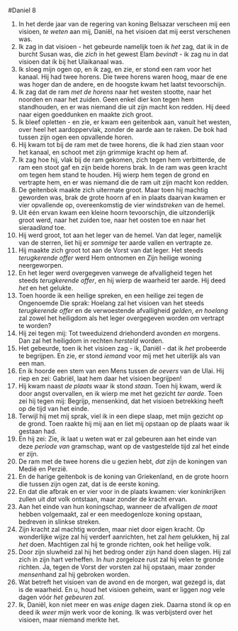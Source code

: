 #Daniel 8
1. In het derde jaar van de regering van koning Belsazar verscheen mij een visioen, *te weten* aan mij, Daniël, na het visioen dat mij eerst verschenen was.
2. Ik zag in dat visioen - het gebeurde namelijk toen ik *het* zag, dat ik in de burcht Susan was, die *zich* in het gewest Elam *bevindt* - ik zag nu in dat visioen dat ík bij het Ulaikanaal was.
3. Ik sloeg mijn ogen op, en ik zag, en zie, er stond een ram voor het kanaal. Hij had twee horens. Die twee horens waren hoog, maar de ene was hoger dan de andere, en de hoogste kwam het laatst tevoorschijn.
4. Ik zag dat de ram *met de horens* naar het westen stootte, naar het noorden en naar het zuiden. Geen enkel dier kon tegen hem standhouden, en er was niemand die uit zijn macht kon redden. Hij deed naar eigen goeddunken en maakte zich groot.
5. Ík bleef opletten - en zie, er kwam een geitenbok aan, vanuit het westen, over heel het aardoppervlak, zonder de aarde aan te raken. De bok had tussen zijn ogen een opvallende horen.
6. Hij kwam tot bij de ram met de twee horens, die ik had zien staan voor het kanaal, en schoot met zijn grimmige kracht op hem af.
7. Ik zag hoe hij, vlak bij de ram gekomen, zich tegen hem verbitterde, de ram een stoot gaf en zijn beide horens brak. In de ram was geen kracht om tegen hem stand te houden. Hij wierp hem tegen de grond en vertrapte hem, en er was niemand die de ram uit zijn macht kon redden.
8. De geitenbok maakte zich uitermate groot. Maar toen hij machtig geworden was, brak de grote hoorn af en in plaats daarvan kwamen er vier opvallende op, overeenkomstig de vier wind*streken* van de hemel.
9. Uit één ervan kwam een kleine hoorn tevoorschijn, die uitzonderlijk groot werd, naar het zuiden toe, naar het oosten toe en naar het sieraad*land* toe.
10. Hij werd groot, tot aan het leger van de hemel. Van dat leger, namelijk van de sterren, liet hij er *sommige* ter aarde vallen en vertrapte ze.
11. Hij maakte zich groot tot aan de Vorst van dat leger. Het steeds *terugkerende offer* werd Hem ontnomen en Zijn heilige woning neergeworpen.
12. En het leger werd overgegeven vanwege de afvalligheid tegen het steeds *terugkerende offer*, en hij wierp de waarheid ter aarde. Hij deed *het* en het gelukte.
13. Toen hoorde ik een heilige spreken, en een heilige zei tegen de Ongenoemde Die sprak: Hoelang zal het visioen van het steeds *terugkerende offer* en de verwoestende afvalligheid *gelden*, *en hoelang* zal zowel het heiligdom als het leger overgegeven worden *om* vertrapt te worden?
14. Hij zei tegen mij: Tot tweeduizend driehonderd avonden *en* morgens. Dan zal het heiligdom in rechten *hersteld* worden.
15. Het gebeurde, toen ik het visioen zag - ik, Daniël - dat ik *het* probeerde te begrijpen. En zie, er stond *iemand* voor mij met het uiterlijk als van een man.
16. En ik hoorde een stem van een Mens tussen *de oevers* van de Ulai. Hij riep en zei: Gabriël, laat hem daar het visioen begrijpen!
17. Hij kwam naast *de plaats* waar ik stond *staan*. Toen hij kwam, werd ik door angst overvallen, en ik wierp me met het gezicht *ter aarde*. Toen zei hij tegen mij: Begrijp, mensenkind, dat het visioen betrekking heeft op de tijd van het einde.
18. Terwijl hij met mij sprak, viel ik in een diepe slaap, met mijn gezicht op de grond. Toen raakte hij mij aan en liet mij opstaan op de plaats waar ik gestaan had.
19. En hij zei: Zie, ik laat u weten wat er zal gebeuren aan het einde van deze *periode van* gramschap, want op de vastgestelde tijd zal het einde er zijn.
20. De ram met de twee horens die u gezien hebt, *dat* zijn de koningen van Medië en Perzië.
21. En de harige geitenbok is de koning van Griekenland, en de grote hoorn die tussen zijn ogen zat, dat is de eerste koning.
22. En dat die afbrak en er vier voor in de plaats kwamen: vier koninkrijken zullen uit *dat* volk ontstaan, maar zonder de kracht ervan. 
23. Aan het einde van hun koningschap, wanneer de afvalligen *de maat* hebben volgemaakt, zal er een meedogenloze koning opstaan, bedreven in slinkse streken. 
24. Zijn kracht zal machtig worden, maar niet door eigen kracht. Op wonderlijke wijze zal hij verderf aanrichten, het zal *hem* gelukken, hij zal *het* doen. Machtigen zal hij te gronde richten, ook het heilige volk. 
25. Door zijn sluwheid zal hij het bedrog onder zijn hand doen slagen. Hij zal zich in zijn hart verheffen. In *hun* zorgeloze rust zal hij velen te gronde richten. Ja, tegen de Vorst der vorsten zal hij opstaan, maar zonder *mensen*hand zal hij gebroken worden. 
26. Wat betreft het visioen van de avond en de morgen, wat gezegd is, dat is de waarheid. En u, houd het visioen geheim, want er liggen *nog* vele dagen vóór *het gebeuren zal*.
27. Ik, Daniël, kon niet meer en was *enige* dagen ziek. Daarna stond ik op en deed ik *weer mijn* werk voor de koning. Ik was verbijsterd over het visioen, maar niemand merkte het.
